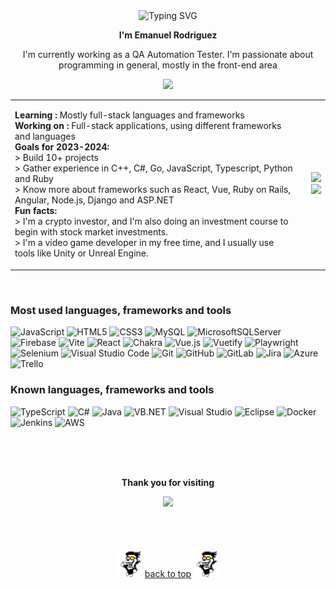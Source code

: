 

<!--TITLE-->
<p align='center'>
  <img align="center" src="https://readme-typing-svg.demolab.com?font=Press+Start+2P&size=12&duration=4000&pause=1000&color=1700FF&center=true&vCenter=true&repeat=false&width=435&lines=Hi+there!+Welcome+to+my+Github+page!" alt="Typing SVG" />
</p>

<!--BRIEF INTRODUCTION-->
<p align='center' ><b>I'm Emanuel Rodriguez</b></p>
<p align='center' >I'm currently working as a QA Automation Tester. I'm passionate about programming in general, mostly in the front-end area</p>

<!--CONTACT BADGES-->
<p align='center'>
<a href='https://www.linkedin.com/in/erodriguezarr/'><img src='https://img.shields.io/badge/linkedin-%230077B5.svg?style=for-the-badge&logo=linkedin&logoColor=white'/></a>
</p>

<!--ABOUT ME AND GRAPHS-->

<table>
    <td> 
      <p>
       <b>Learning :</b> Mostly full-stack languages and frameworks
        <br>
       <b>Working on :</b> Full-stack applications, using different frameworks and languages
        <br>
      <b>Goals for 2023-2024:</b>
        <br>
      > Build 10+ projects
        <br>
      > Gather experience in C++, C#, Go, JavaScript, Typescript, Python and Ruby
        <br>
      > Know more about frameworks such as React, Vue, Ruby on Rails, Angular, Node.js, Django and ASP.NET
        <br>
       <b>Fun facts:</b>
        <br>
      > I'm a crypto investor, and I'm also doing an investment course to begin with stock market investments.
        <br>
      > I'm a video game developer in my free time, and I usually use tools like Unity or Unreal Engine.
    </p>
</td>
    <td>
      <div align='right'>
      <img src='http://github-readme-streak-stats.herokuapp.com?user=EmRodDev&theme=transparent&mode=weekly&card_width=350&hide_longest_streak=true'/>
      <img src='https://github-readme-stats-git-masterrstaa-rickstaa.vercel.app/api/top-langs/?username=EmRodDev&layout=donut&theme=transparent'/>
    </div>
    </td>
</table>

<br>

### Most used languages, frameworks and tools
![JavaScript](https://img.shields.io/badge/javascript-%23323330.svg?style=for-the-badge&logo=javascript&logoColor=%23F7DF1E)
![HTML5](https://img.shields.io/badge/html5-%23E34F26.svg?style=for-the-badge&logo=html5&logoColor=white)
![CSS3](https://img.shields.io/badge/css3-%231572B6.svg?style=for-the-badge&logo=css3&logoColor=white)
![MySQL](https://img.shields.io/badge/mysql-%2300f.svg?style=for-the-badge&logo=mysql&logoColor=white)
![MicrosoftSQLServer](https://img.shields.io/badge/Microsoft%20SQL%20Server-CC2927?style=for-the-badge&logo=microsoft%20sql%20server&logoColor=white)
![Firebase](https://img.shields.io/badge/firebase-%23039BE5.svg?style=for-the-badge&logo=firebase)
![Vite](https://img.shields.io/badge/vite-%23646CFF.svg?style=for-the-badge&logo=vite&logoColor=white)
![React](https://img.shields.io/badge/react-%2320232a.svg?style=for-the-badge&logo=react&logoColor=%2361DAFB)
![Chakra](https://img.shields.io/badge/chakra-%234ED1C5.svg?style=for-the-badge&logo=chakraui&logoColor=white)
![Vue.js](https://img.shields.io/badge/vuejs-%2335495e.svg?style=for-the-badge&logo=vuedotjs&logoColor=%234FC08D)
![Vuetify](https://img.shields.io/badge/Vuetify-1867C0?style=for-the-badge&logo=vuetify&logoColor=AEDDFF)
![Playwright](https://img.shields.io/badge/Playwright-2EAD33.svg?style=for-the-badge&logo=Playwright&logoColor=white)
![Selenium](https://img.shields.io/badge/Selenium-43B02A.svg?style=for-the-badge&logo=Selenium&logoColor=white)
![Visual Studio Code](https://img.shields.io/badge/Visual%20Studio%20Code-0078d7.svg?style=for-the-badge&logo=visual-studio-code&logoColor=white)
![Git](https://img.shields.io/badge/git-%23F05033.svg?style=for-the-badge&logo=git&logoColor=white)
![GitHub](https://img.shields.io/badge/github-%23121011.svg?style=for-the-badge&logo=github&logoColor=white)
![GitLab](https://img.shields.io/badge/gitlab-%23181717.svg?style=for-the-badge&logo=gitlab&logoColor=white)
![Jira](https://img.shields.io/badge/jira-%230A0FFF.svg?style=for-the-badge&logo=jira&logoColor=white)
![Azure](https://img.shields.io/badge/azure-%230072C6.svg?style=for-the-badge&logo=microsoftazure&logoColor=white)
![Trello](https://img.shields.io/badge/Trello-%23026AA7.svg?style=for-the-badge&logo=Trello&logoColor=white)

### Known languages, frameworks and tools
![TypeScript](https://img.shields.io/badge/typescript-%23007ACC.svg?style=for-the-badge&logo=typescript&logoColor=white)
![C#](https://img.shields.io/badge/c%23-%23239120.svg?style=for-the-badge&logo=c-sharp&logoColor=white)
![Java](https://img.shields.io/badge/java-%23ED8B00.svg?style=for-the-badge&logo=openjdk&logoColor=white)
![VB.NET](https://img.shields.io/badge/Visual%20Basic-512BD4.svg?style=for-the-badge&logo=visual-basic&logoColor=white)
![Visual Studio](https://img.shields.io/badge/Visual%20Studio-5C2D91.svg?style=for-the-badge&logo=visual-studio&logoColor=white)
![Eclipse](https://img.shields.io/badge/Eclipse-FE7A16.svg?style=for-the-badge&logo=Eclipse&logoColor=white)
![Docker](https://img.shields.io/badge/docker-%230db7ed.svg?style=for-the-badge&logo=docker&logoColor=white)
![Jenkins](https://img.shields.io/badge/jenkins-%232C5263.svg?style=for-the-badge&logo=jenkins&logoColor=white)
![AWS](https://img.shields.io/badge/AWS-%23FF9900.svg?style=for-the-badge&logo=amazon-aws&logoColor=white)

<br>
<br>
<br>
<p align='center'><b>Thank you for visiting</b></p>
<p align='center'><img src='https://komarev.com/ghpvc/?username=EmRodDev'/></p>

<br>
<br>
<br>
<div align='center'>
<img src='./spamton.gif' width='40px' height='45px'/>
<a href="#">back to top</a>
<img src='./spamton.gif' width='40px' height='45px'/>
</div>
